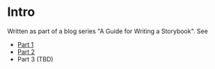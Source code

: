 # Intro

Written as part of a blog series "A Guide for Writing a Storybook". See

* [Part 1](http://blog.jamie.ly/writing/2014/01/23/quick-guide-to-writing-a-storybook-pt1.html)
* [Part 2](http://blog.jamie.ly/writing/2014/01/27/quick-guide-to-writing-a-storybook-pt2.html)
* Part 3 (TBD)

